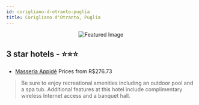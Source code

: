 ```yaml
---
id: corigliano-d-otranto-puglia
title: Corigliano d'Otranto, Puglia
---
```


<center><img src="https://i.travelapi.com/hotels/12000000/11880000/11879300/11879276/5d4a4e64_z.jpg" alt="Featured Image" /></center>


##  3 star hotels - ⭐️⭐️⭐️

-    [Masseria Appidé](https://www.hurb.com/br/hotels/corigliano-d-otranto/masseria-appide-JNP-JP168726?cmp=18055) Prices from R$276.73
   > Be sure to enjoy recreational amenities including an outdoor pool and a spa tub. Additional features at this hotel include complimentary wireless Internet access and a banquet hall.
